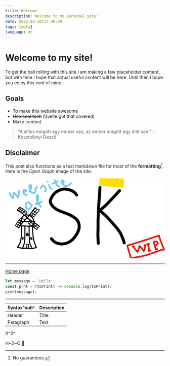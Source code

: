 ```yaml
---
title: Welcome
description: Welcome to my personal site!
date: 2022-03-30T17:40:00
tags: [meta]
language: en
---
```


# Welcome to my site!

To get the ball rolling with this site I am making a few placeholder content,
but with time I hope that actual useful content will be here.
Until then I hope you enjoy this void of mine.

## Goals

- To make this website awesome
- ~~Use cool tech~~ (Svelte got that covered)
- Make content

> "A stílus mögött egy ember van, az ember mögött egy élet van." - Kosztolányi Dezső

## Disclaimer

This post also functions as a test markdown file for most of the **formatting**[^guarantee].
Here is the _Open Graph_ image of the site:

![Cover](/assets/og-banner.jpg)

---

[Home page](/)

```js
let message = 'Hello';
const prnt = (toPrint) => console.log(toPrint);
prnt(message);
```

---

| Syntax^sub^ | Description |
| ----------- | ----------- |
| Header      | Title       |
| Paragraph   | Text        |

X^2^

H~2~O :dog:

[^guarantee]: No guarantees.
